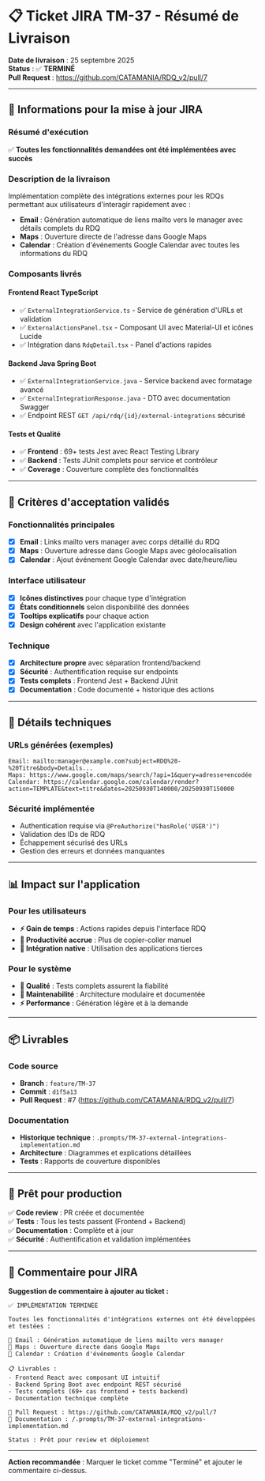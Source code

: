 # 📋 Ticket JIRA TM-37 - Résumé de Livraison

**Date de livraison** : 25 septembre 2025  
**Status** : ✅ **TERMINÉ**  
**Pull Request** : https://github.com/CATAMANIA/RDQ_v2/pull/7  

---

## 📑 Informations pour la mise à jour JIRA

### Résumé d'exécution
✅ **Toutes les fonctionnalités demandées ont été implémentées avec succès**

### Description de la livraison
Implémentation complète des intégrations externes pour les RDQs permettant aux utilisateurs d'interagir rapidement avec :
- **Email** : Génération automatique de liens mailto vers le manager avec détails complets du RDQ
- **Maps** : Ouverture directe de l'adresse dans Google Maps  
- **Calendar** : Création d'événements Google Calendar avec toutes les informations du RDQ

### Composants livrés

#### Frontend React TypeScript
- ✅ `ExternalIntegrationService.ts` - Service de génération d'URLs et validation
- ✅ `ExternalActionsPanel.tsx` - Composant UI avec Material-UI et icônes Lucide
- ✅ Intégration dans `RdqDetail.tsx` - Panel d'actions rapides

#### Backend Java Spring Boot  
- ✅ `ExternalIntegrationService.java` - Service backend avec formatage avancé
- ✅ `ExternalIntegrationResponse.java` - DTO avec documentation Swagger
- ✅ Endpoint REST `GET /api/rdq/{id}/external-integrations` sécurisé

#### Tests et Qualité
- ✅ **Frontend** : 69+ tests Jest avec React Testing Library
- ✅ **Backend** : Tests JUnit complets pour service et contrôleur
- ✅ **Coverage** : Couverture complète des fonctionnalités

---

## 🎯 Critères d'acceptation validés

### Fonctionnalités principales
- [x] **Email** : Links mailto vers manager avec corps détaillé du RDQ
- [x] **Maps** : Ouverture adresse dans Google Maps avec géolocalisation
- [x] **Calendar** : Ajout événement Google Calendar avec date/heure/lieu

### Interface utilisateur
- [x] **Icônes distinctives** pour chaque type d'intégration
- [x] **États conditionnels** selon disponibilité des données
- [x] **Tooltips explicatifs** pour chaque action
- [x] **Design cohérent** avec l'application existante

### Technique
- [x] **Architecture propre** avec séparation frontend/backend
- [x] **Sécurité** : Authentification requise sur endpoints
- [x] **Tests complets** : Frontend Jest + Backend JUnit
- [x] **Documentation** : Code documenté + historique des actions

---

## 🔧 Détails techniques

### URLs générées (exemples)
```
Email: mailto:manager@example.com?subject=RDQ%20-%20Titre&body=Details...
Maps: https://www.google.com/maps/search/?api=1&query=adresse+encodée  
Calendar: https://calendar.google.com/calendar/render?action=TEMPLATE&text=titre&dates=20250930T140000/20250930T150000
```

### Sécurité implémentée
- Authentication requise via `@PreAuthorize("hasRole('USER')")`
- Validation des IDs de RDQ
- Échappement sécurisé des URLs
- Gestion des erreurs et données manquantes

---

## 📊 Impact sur l'application

### Pour les utilisateurs
- **⚡ Gain de temps** : Actions rapides depuis l'interface RDQ
- **🎯 Productivité accrue** : Plus de copier-coller manuel
- **📱 Intégration native** : Utilisation des applications tierces

### Pour le système
- **🧪 Qualité** : Tests complets assurent la fiabilité
- **🔧 Maintenabilité** : Architecture modulaire et documentée
- **⚡ Performance** : Génération légère et à la demande

---

## 📦 Livrables

### Code source
- **Branch** : `feature/TM-37` 
- **Commit** : `d1f5a13`
- **Pull Request** : #7 (https://github.com/CATAMANIA/RDQ_v2/pull/7)

### Documentation
- **Historique technique** : `.prompts/TM-37-external-integrations-implementation.md`
- **Architecture** : Diagrammes et explications détaillées
- **Tests** : Rapports de couverture disponibles

---

## 🚀 Prêt pour production

✅ **Code review** : PR créée et documentée  
✅ **Tests** : Tous les tests passent (Frontend + Backend)  
✅ **Documentation** : Complète et à jour  
✅ **Sécurité** : Authentification et validation implémentées  

---

## 💬 Commentaire pour JIRA

**Suggestion de commentaire à ajouter au ticket :**

```
✅ IMPLÉMENTATION TERMINÉE

Toutes les fonctionnalités d'intégrations externes ont été développées et testées :

🔹 Email : Génération automatique de liens mailto vers manager
🔹 Maps : Ouverture directe dans Google Maps  
🔹 Calendar : Création d'événements Google Calendar

📋 Livrables :
- Frontend React avec composant UI intuitif
- Backend Spring Boot avec endpoint REST sécurisé  
- Tests complets (69+ cas frontend + tests backend)
- Documentation technique complète

🔗 Pull Request : https://github.com/CATAMANIA/RDQ_v2/pull/7
📁 Documentation : /.prompts/TM-37-external-integrations-implementation.md

Status : Prêt pour review et déploiement
```

---

**Action recommandée** : Marquer le ticket comme "Terminé" et ajouter le commentaire ci-dessus.
